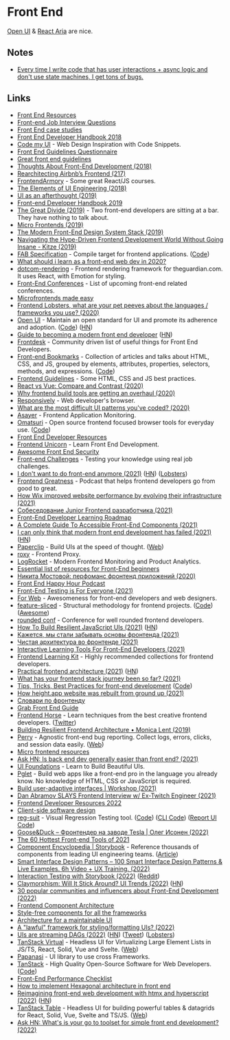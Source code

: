 # Front End

[Open UI](https://open-ui.org/) & [React Aria](https://react-spectrum.adobe.com/react-aria/) are nice.

## Notes

- [Every time I write code that has user interactions + async logic and don't use state machines, I get tons of bugs.](https://twitter.com/ryanflorence/status/1397283439787741186)

## Links

- [Front End Resources](https://enboard.co/frontend/)
- [Front-end Job Interview Questions](https://github.com/h5bp/Front-end-Developer-Interview-Questions)
- [Front End case studies](https://github.com/andrew--r/frontend-case-studies)
- [Front End Developer Handbook 2018](https://frontendmasters.com/books/front-end-handbook/2018/)
- [Code my UI](https://codemyui.com) - Web Design Inspiration with Code Snippets.
- [Front End Guidelines Questionnaire](https://github.com/bradfrost/frontend-guidelines-questionnaire)
- [Great front end guidelines](https://github.com/rvolosatovs/turtlitto/blob/master/DEVELOPMENT.md#frontend-guidelines)
- [Thoughts About Front-End Development (2018)](https://reading.supply/@jim/thoughts-about-front-end-development-2WwhaP)
- [Rearchitecting Airbnb’s Frontend (217)](https://medium.com/airbnb-engineering/rearchitecting-airbnbs-frontend-5e213efc24d2)
- [FrontendArmory](https://frontarm.com/) - Some great React/JS courses.
- [The Elements of UI Engineering (2018)](https://overreacted.io/the-elements-of-ui-engineering/)
- [UI as an afterthought (2019)](https://michel.codes/blogs/ui-as-an-afterthought)
- [Front-end Developer Handbook 2019](https://frontendmasters.com/books/front-end-handbook/2019/)
- [The Great Divide (2019)](https://css-tricks.com/the-great-divide/) - Two front-end developers are sitting at a bar. They have nothing to talk about.
- [Micro Frontends (2019)](https://martinfowler.com/articles/micro-frontends.html)
- [The Modern Front-End Design System Stack (2019)](https://jxnblk.com/blog/the-modern-front-end-design-system/)
- [Navigating the Hype-Driven Frontend Development World Without Going Insane - Kitze (2019)](https://www.youtube.com/watch?v=u2WtILkz0fI)
- [FAB Specification](https://fab.dev/) - Compile target for frontend applications. ([Code](https://github.com/fab-spec/fab))
- [What should i learn as a front-end web dev in 2020?](https://www.reddit.com/r/webdev/comments/ed5aoj/what_should_i_learn_as_a_frontend_web_dev_in_2020/)
- [dotcom-rendering](https://github.com/guardian/dotcom-rendering) - Frontend rendering framework for theguardian.com. It uses React, with Emotion for styling.
- [Front-End Conferences](https://github.com/frontendfront/front-end-conferences) - List of upcoming front-end related conferences.
- [Microfrontends made easy](https://github.com/single-spa/single-spa)
- [Frontend Lobsters, what are your pet peeves about the languages / frameworks you use? (2020)](https://lobste.rs/s/7jwneg/frontend_lobsters_what_are_your_pet)
- [Open UI](https://open-ui.org) - Maintain an open standard for UI and promote its adherence and adoption. ([Code](https://github.com/WICG/open-ui)) ([HN](https://news.ycombinator.com/item?id=22731898))
- [Guide to becoming a modern front end developer](https://roadmap.sh/frontend) ([HN](https://news.ycombinator.com/item?id=22765861))
- [Frontdesk](https://github.com/miripiruni/frontdesk) - Community driven list of useful things for Front End Developers.
- [Front-end Bookmarks](https://www.frontendbookmarks.com/) - Collection of articles and talks about HTML, CSS, and JS, grouped by elements, attributes, properties, selectors, methods, and expressions. ([Code](https://github.com/matuzo/front-end-bookmarks))
- [Frontend Guidelines](https://github.com/bendc/frontend-guidelines) - Some HTML, CSS and JS best practices.
- [React vs Vue: Compare and Contrast (2020)](https://dev.to/ben/react-vs-vue-compare-and-contrast-13jp)
- [Why frontend build tools are getting an overhaul (2020)](https://www.youtube.com/watch?v=5F_k9q9HbAc)
- [Responsively](https://responsively.app/) - Web developer's browser.
- [What are the most difficult UI patterns you've coded? (2020)](https://twitter.com/TatianaTMac/status/1295833772600958976)
- [Asayer](https://asayer.io/) - Frontend Application Monitoring.
- [Omatsuri](https://omatsuri.app/) - Open source frontend focused browser tools for everyday use. ([Code](https://github.com/rtivital/omatsuri))
- [Front End Developer Resources](https://github.com/developer-resources/frontend-development)
- [Frontend Unicorn](https://www.frontendunicorn.com/) - Learn Front End Development.
- [Awesome Front End Security](https://github.com/rustcohlnikov/awesome-frontend-security)
- [Front-end Challenges](https://github.com/felipefialho/frontend-challenges) - Testing your knowledge using real job challenges.
- [I don't want to do front-end anymore (2021)](https://www.askonomm.com/blog/i-dont-want-to-do-frontend-anymore) ([HN](https://news.ycombinator.com/item?id=26071906)) ([Lobsters](https://lobste.rs/s/vxasiq/i_don_t_want_do_front_end_anymore))
- [Frontend Greatness](https://anchor.fm/frontend-greatness) - Podcast that helps frontend developers go from good to great.
- [How Wix improved website performance by evolving their infrastructure (2021)](https://web.dev/wix/)
- [Cобеседование Junior Frontend разработчика (2021)](https://www.youtube.com/watch?v=25lCunO6yDQ)
- [Front-End Developer Learning Roadmap](https://frontendmasters.com/guides/learning-roadmap/)
- [A Complete Guide To Accessible Front-End Components (2021)](https://www.smashingmagazine.com/2021/03/complete-guide-accessible-front-end-components/)
- [I can only think that modern front end development has failed (2021)](https://twitter.com/antirez/status/1378272801522597888) ([HN](https://news.ycombinator.com/item?id=26689239))
- [Paperclip](https://github.com/crcn/paperclip) - Build UIs at the speed of thought. ([Web](https://paperclip.dev/))
- [roxy](https://github.com/chronos-tachyon/roxy) - Frontend Proxy.
- [LogRocket](https://logrocket.com/) - Modern Frontend Monitoring and Product Analytics.
- [Essential list of resources for Front-End beginners](https://github.com/thedaviddias/Resources-Front-End-Beginner)
- [Никита Мостовой: перфоманс фронтенд приложений (2020)](https://www.youtube.com/watch?v=TtTtbioaPOk)
- [Front End Happy Hour Podcast](http://frontendhappyhour.com/)
- [Front-End Testing is For Everyone (2021)](https://css-tricks.com/front-end-testing-is-for-everyone/)
- [For Web](https://forweb.dev/en) - Awesomeness for front-end developers and web designers.
- [feature-sliced](https://feature-sliced.design/) - Structural methodology for frontend projects. ([Code](https://github.com/feature-sliced/documentation)) ([Awesome](https://github.com/feature-sliced/awesome))
- [rounded conf](https://www.rounded.dev/conf) - Conference for well rounded frontend developers.
- [How To Build Resilient JavaScript UIs (2021)](https://www.smashingmagazine.com/2021/08/build-resilient-javascript-ui/) ([HN](https://news.ycombinator.com/item?id=28060029))
- [Кажется, мы стали забывать основы фронтенда (2021)](https://habr.com/ru/post/569494/)
- [Чистая архитектура во фронтенде (2021)](https://bespoyasov.ru/blog/clean-architecture-on-frontend/)
- [Interactive Learning Tools For Front-End Developers (2021)](https://www.smashingmagazine.com/2021/09/interactive-learning-tools-front-end-developers/)
- [Frontend Learning Kit](https://github.com/sadanandpai/frontend-learning-kit) - Highly recommended collections for frontend developers.
- [Practical frontend architecture (2021)](https://jaredgorski.org/writing/14-practical-frontend-architecture/) ([HN](https://news.ycombinator.com/item?id=28590879))
- [What has your frontend stack journey been so far? (2021)](https://twitter.com/geddski/status/1440762195223089164)
- [Tips, Tricks, Best Practices for front-end development](https://getfrontend.tips/) ([Code](https://github.com/1milligram/frontend-tips))
- [How height.app website was rebuilt from ground up (2021)](https://twitter.com/michaelvillar/status/1445079229415239698)
- [Словари по фронтенду](https://github.com/web-standards-ru/dictionary)
- [Grab Front End Guide](https://github.com/grab/front-end-guide)
- [Frontend Horse](https://frontend.horse/) - Learn techniques from the best creative frontend developers. ([Twitter](https://twitter.com/FrontendHorse))
- [Building Resilient Frontend Architecture • Monica Lent (2019)](https://www.youtube.com/watch?v=TqfbAXCCVwE)
- [Perry](https://github.com/perry-js/perry) - Agnostic front-end bug reporting. Collect logs, errors, clicks, and session data easily. ([Web](https://perry-js.netlify.app/))
- [Micro frontend resources](https://github.com/billyjov/microfrontend-resources)
- [Ask HN: Is back end dev generally easier than front end? (2021)](https://news.ycombinator.com/item?id=29328111)
- [UI Foundations](https://www.uifoundations.com/) - Learn to Build Beautiful UIs.
- [Pglet](https://github.com/pglet/pglet) - Build web apps like a front-end pro in the language you already know. No knowledge of HTML, CSS or JavaScript is required.
- [Build user-adaptive interfaces | Workshop (2021)](https://www.youtube.com/watch?v=865olcAfwFg)
- [Dan Abramov SLAYS Frontend Interview w/ Ex-Twitch Engineer (2021)](https://www.youtube.com/watch?v=uqII0AOW1NM)
- [Frontend Developer Resources 2022](https://dev.to/nickytonline/frontend-developer-resources-2022-4cp2)
- [Client-side software design](https://github.com/crinklesio/reference-architecture)
- [reg-suit](https://reg-viz.github.io/reg-suit/) - Visual Regression Testing tool. ([Code](https://github.com/reg-viz/reg-suit)) ([CLI Code](https://github.com/reg-viz/reg-cli)) ([Report UI Code](https://github.com/reg-viz/reg-cli-report-ui))
- [Goose&Duck – Фронтендер на заводе Tesla | Олег Исонен (2022)](https://www.youtube.com/watch?v=h2pQtRSzMSc)
- [The 60 Hottest Front-end Tools of 2021](https://css-tricks.com/hottest-front-end-tools-in-2021/)
- [Component Encyclopedia | Storybook](https://storybook.js.org/showcase) - Reference thousands of components from leading UI engineering teams. ([Article](https://storybook.js.org/blog/component-encyclopedia/))
- [Smart Interface Design Patterns – 100 Smart Interface Design Patterns & Live Examples. 6h Video + UX Training. (2022)](https://smart-interface-design-patterns.com/)
- [Interaction Testing with Storybook (2022)](https://storybook.js.org/blog/interaction-testing-with-storybook/) ([Reddit](https://www.reddit.com/r/reactjs/comments/t0fe4a/storybook_interaction_testing_in_beta/))
- [Claymorphism: Will It Stick Around? UI Trends (2022)](https://www.smashingmagazine.com/2022/03/claymorphism-css-ui-design-trend/) ([HN](https://news.ycombinator.com/item?id=30852884))
- [30 popular communities and influencers about Front-End Development (2022)](https://blog.bloghound.social/30-popular-communities-and-influencers-about-front-end-development-april-2022/)
- [Frontend Component Architecture](https://gos.si/blog/frontend-component-architecture/)
- [Style-free components for all the frameworks](https://github.com/milkui/components)
- [Architecture for a maintainable UI](https://github.com/feature-driven-architecture/spec)
- [A "lawful" framework for styling/formatting UIs? (2022)](https://www.reddit.com/r/ProgrammingLanguages/comments/ugb7e8/a_lawful_framework_for_stylingformatting_uis/)
- [UIs are streaming DAGs (2022)](https://www.hytradboi.com/2022/uis-are-streaming-dags) ([HN](https://news.ycombinator.com/item?id=31217448)) ([Tweet](https://twitter.com/dustingetz/status/1520397540386091009)) ([Lobsters](https://lobste.rs/s/lawqqm/uis_are_streaming_dags))
- [TanStack Virtual](https://github.com/tanstack/virtual) - Headless UI for Virtualizing Large Element Lists in JS/TS, React, Solid, Vue and Svelte. ([Web](https://tanstack.com/virtual))
- [Papanasi](https://github.com/CKGrafico/papanasi) - UI library to use cross Frameworks.
- [TanStack](https://tanstack.com/) - High Quality Open-Source Software for Web Developers. ([Code](https://github.com/TanStack/tanstack.com))
- [Front-End Performance Checklist](https://github.com/thedaviddias/Front-End-Performance-Checklist)
- [How to implement Hexagonal architecture in front end](https://github.com/juanm4/hexagonal-architecture-frontend)
- [Reimagining front-end web development with htmx and hyperscript (2022)](https://nomadiq.hashnode.dev/reimagining-front-end-web-development-with-htmx-and-hyperscript) ([HN](https://news.ycombinator.com/item?id=31949621))
- [TanStack Table](https://github.com/TanStack/table) - Headless UI for building powerful tables & datagrids for React, Solid, Vue, Svelte and TS/JS. ([Web](https://tanstack.com/table/v8))
- [Ask HN: What's is your go to toolset for simple front end development? (2022)](https://news.ycombinator.com/item?id=32011439)
